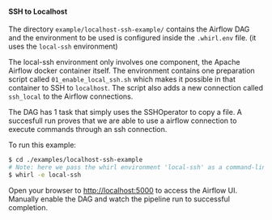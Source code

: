 #### SSH to Localhost

The directory `example/localhost-ssh-example/` contains  the Airflow DAG and the environment to be used is configured inside the `.whirl.env` file. (it uses the `local-ssh` environment)

The local-ssh environment only involves one component, the Apache Airflow docker container itself. The environment contains one preparation script called `01_enable_local_ssh.sh` which makes it possible in that container to SSH to `localhost`. The script also adds a new connection called `ssh_local` to the Airflow connections.

The DAG has 1 task that simply uses the SSHOperator to copy a file. A succesfull run proves that we are able to use a airflow connection to execute commands through an ssh connection.

To run this example:

```bash
$ cd ./examples/localhost-ssh-example
# Note: here we pass the whirl environment 'local-ssh' as a command-line argument.
$ whirl -e local-ssh
```

Open your browser to [http://localhost:5000](http://localhost:5000) to access the Airflow UI. Manually enable the DAG and watch the pipeline run to successful completion.

